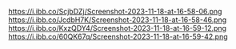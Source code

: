 https://i.ibb.co/ScjbDZj/Screenshot-2023-11-18-at-16-58-06.png
https://i.ibb.co/JcdbH7K/Screenshot-2023-11-18-at-16-58-46.png
https://i.ibb.co/KxzQDY4/Screenshot-2023-11-18-at-16-59-12.png
https://i.ibb.co/60QK67q/Screenshot-2023-11-18-at-16-59-42.png